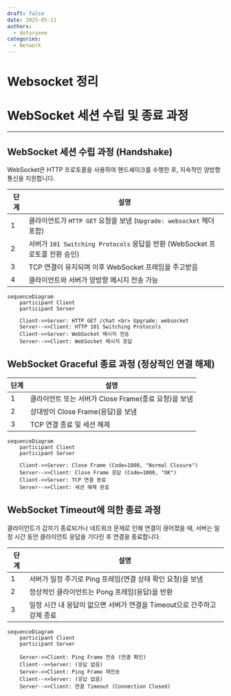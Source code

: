 ```yaml
---
draft: false
date: 2025-05-11
authors:
  - dotoryeee
categories:
  - Network
---
```

# Websocket 정리

<!-- more -->

# WebSocket 세션 수립 및 종료 과정

---

## WebSocket 세션 수립 과정 (Handshake)

WebSocket은 HTTP 프로토콜을 사용하여 핸드셰이크를 수행한 후, 지속적인 양방향 통신을 지원합니다.

| 단계 | 설명 |
|------|-------------------------------|
| 1 | 클라이언트가 `HTTP GET` 요청을 보냄 (`Upgrade: websocket` 헤더 포함) |
| 2 | 서버가 `101 Switching Protocols` 응답을 반환 (WebSocket 프로토콜 전환 승인) |
| 3 | TCP 연결이 유지되며 이후 WebSocket 프레임을 주고받음 |
| 4 | 클라이언트와 서버가 양방향 메시지 전송 가능 |


``` mermaid
sequenceDiagram
    participant Client
    participant Server

    Client->>Server: HTTP GET /chat <br> Upgrade: websocket
    Server-->>Client: HTTP 101 Switching Protocols
    Client->>Server: WebSocket 메시지 전송
    Server-->>Client: WebSocket 메시지 응답
```

## WebSocket Graceful 종료 과정 (정상적인 연결 해제)

|단계|설명|
|---|---------|
|1|클라이언트 또는 서버가 Close Frame(종료 요청)을 보냄|
|2|상대방이 Close Frame(응답)을 보냄|
|3|TCP 연결 종료 및 세션 해제|

``` mermaid
sequenceDiagram
    participant Client
    participant Server

    Client->>Server: Close Frame (Code=1000, "Normal Closure")
    Server-->>Client: Close Frame 응답 (Code=1000, "OK")
    Client->>Server: TCP 연결 종료
    Server-->>Client: 세션 해제 완료
```

## WebSocket Timeout에 의한 종료 과정

클라이언트가 갑자기 종료되거나 네트워크 문제로 인해 연결이 끊어졌을 때, 서버는 일정 시간 동안 클라이언트 응답을 기다린 후 연결을 종료합니다.

|단계|설명|
|---|---------|
|1|서버가 일정 주기로 Ping 프레임(연결 상태 확인 요청)을 보냄|
|2|정상적인 클라이언트는 Pong 프레임(응답)을 반환|
|3|일정 시간 내 응답이 없으면 서버가 연결을 Timeout으로 간주하고 강제 종료|

``` mermaid
sequenceDiagram
    participant Client
    participant Server

    Server->>Client: Ping Frame 전송 (연결 확인)
    Client-->>Server: (응답 없음)
    Server->>Client: Ping Frame 재전송
    Client-->>Server: (응답 없음)
    Server-->>Client: 연결 Timeout (Connection Closed)
```

